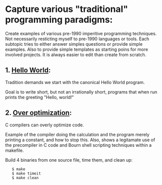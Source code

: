 # Capture various "traditional" programming paradigms:

Create examples of various pre-1990 imperitive programming techniques.
Not necessarily resticting myself to pre-1990 languages or tools.  Each
subtopic tries to either answer simples questions or provide simple examples.
Also to provide simple templates as starting poins for more involved projects.
It is always easier to edit than create from scratch.

## 1. [Hello World](HelloWorld/):
Tradition demands we start with the canonical Hello World program.

Goal is to write short, but not an irrationally short, programs that
when run prints the greeting "Hello, world!"

## 2. [Over optimization](OverOptimization/):
C compilers can overly optimize code.

Example of the compiler doing the calculation and the program merely
printing a constant, and how to stop this.  Also, shows a legitamate
use of the precompiler in C code and Bourn shell scripting techniques
within a makefile.

Build 4 binaries from one source file, time them, and clean up:
```
   $ make
   $ make timeit
   $ make clean
```
